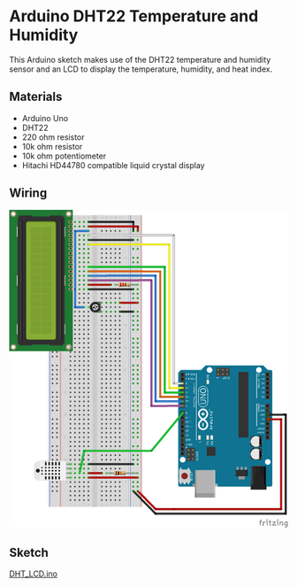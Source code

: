 # Arduino DHT22 Temperature and Humidity

This Arduino sketch makes use of the DHT22 temperature and humidity sensor and an LCD to display the temperature, humidity, and heat index.

## Materials

- Arduino Uno
- DHT22
- 220 ohm resistor
- 10k ohm resistor
- 10k ohm potentiometer
- Hitachi HD44780 compatible liquid crystal display

## Wiring

![Wiring](DHT22_bb.png)

## Sketch

[DHT_LCD.ino](DHT_LCD.ino)
